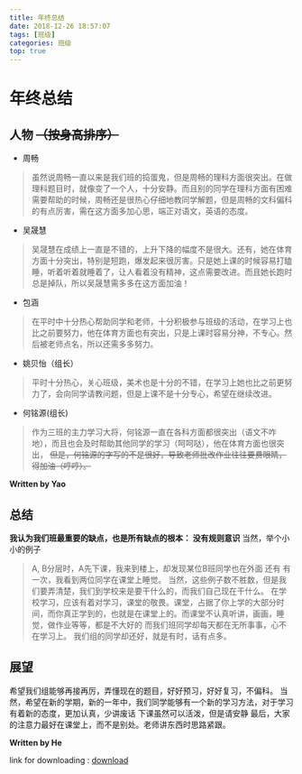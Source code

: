 ```yaml
---
title: 年终总结
date: 2018-12-26 18:57:07
tags: [班级]
categories: 班级
top: true
---
```

# 年终总结
## 人物 ~~（按身高排序）~~

- 周畅
> 虽然说周畅一直以来是我们班的捣蛋鬼，但是周畅的理科方面很突出。在做理科题目时，就像变了一个人，十分安静。而且别的同学在理科方面有困难需要帮助的时候，周畅还是很热心仔细地教同学解题，但是周畅的文科偏科的有点厉害，需在这方面多加心思，端正对语文，英语的态度。

- 吴晟慧
> 吴晟慧在成绩上一直是不错的，上升下降的幅度不是很大。还有，她在体育方面十分突出，特别是短跑，爆发起来很厉害。只是她上课的时候容易打瞌睡，听着听着就睡着了，让人看着没有精神，这点需要改进。而且她长跑时总是掉队，所以吴晟慧需多多在这方面加油！

- 包涵
> 在平时中十分热心帮助同学和老师，十分积极参与班级的活动，在学习上也比之前要努力，他在体育方面也有突出，只是上课时容易分神，不专心。然后被老师点名，所以还需多多努力。

- 姚贝怡（组长）
>平时十分热心，关心班级，美术也是十分的不错，在学习上她也比之前更努力了，会向同学请教问题，但是上课不是十分专心，希望在继续改进。

- 何铭源(组长)
> 作为三班的主力学习大将，何铭源一直在各科方面都很突出（语文不咋地），而且也会及时帮助其他同学的学习（呵呵哒），他在体育方面也很突出，
~~但是，何铭源的字写的不是很好，导致老师批改作业往往要费眼睛，得加油（哼哼）。~~



**Written by Yao**

## 总结
**我认为我们班最重要的缺点，也是所有缺点的根本： 没有规则意识**
当然，举个小小的例子
> A, B分层时，A先下课，我来到楼上，却发现某位B班同学也在外面
还有
> 有一次，我看到两位同学在课堂上睡觉。
当然，这些例子数不胜数，但是我们要弄清楚，我们到学校来是要干什么的，而我们自己现在干什么。
>在学校学习，应该有着对学习，课堂的敬畏。课堂，占据了你上学的大部分时间，而你真正学到的，也就是在课堂上的。而课堂不认真听讲，画画，睡觉，做作业等等，都是不大好的
而我们班同学却每天都在无所事事，心不在学习上。
我们组的同学却还好，就是有时，话有点多。
## 展望
希望我们组能够再接再厉，弄懂现在的题目，好好预习，好好复习，不偏科。
当然，希望在新的学期，新的一年中，我们同学能够有一个新的学习方法，对于学习有着新的态度，更加认真，少讲废话
下课虽然可以活泼，但是请安静
最后，大家的注意力最好在课堂上，而不是别处。老师讲东西时思路紧跟。

**Written by He**


link for downloading : [download](https://pan.baidu.com/s/1tHc1jgQ9qercv5Xk9hV7Mw#6666)